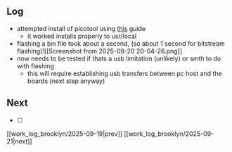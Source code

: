 ## Log
- attempted install of picotool using [this](https://piers.rocks/2023/09/05/installing-pico-sdk-and-picotool.html) guide
	- it worked installs properly to usr/local
- flashing a bin file took about a second, (so about 1 second for bitstream flashing)![[Screenshot from 2025-09-20 20-04-26.png]]
- now needs to be tested if thats a usb limitation (unlikely) or smth to do with flashing
	- this will require establishing usb transfers between pc host and the boards (next step anyway)
## Next
- [ ]

[[work_log_brooklyn/2025-09-19|prev]] [[work_log_brooklyn/2025-09-21|next]]

